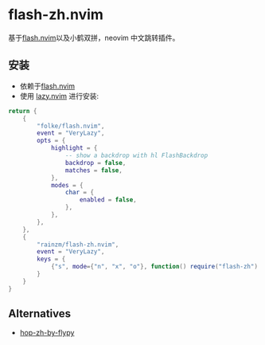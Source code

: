 # flash-zh.nvim
基于[flash.nvim](https://github.com/folke/flash.nvim)以及小鹤双拼，neovim 中文跳转插件。


## 安装
- 依赖于[flash.nvim](https://github.com/folke/flash.nvim)
- 使用 [lazy.nvim](https://github.com/folke/lazy.nvim) 进行安装:
```lua
return {
	{
		"folke/flash.nvim",
		event = "VeryLazy",
		opts = {
			highlight = {
				-- show a backdrop with hl FlashBackdrop
				backdrop = false,
				matches = false,
			},
			modes = {
				char = {
					enabled = false,
				},
			},
		},
	},
    {
        "rainzm/flash-zh.nvim",
        event = "VeryLazy",
        keys = {
            {"s", mode={"n", "x", "o"}, function() require("flash-zh").jump() end, desc = "Flash between Chinese"}
        }
    }
}
```
## Alternatives

- [hop-zh-by-flypy](https://github.com/zzhirong/hop-zh-by-flypy)
